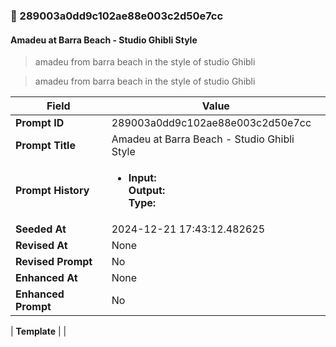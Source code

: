 

### 📜 289003a0dd9c102ae88e003c2d50e7cc

#### Amadeu at Barra Beach - Studio Ghibli Style

> amadeu from barra beach in the style of studio Ghibli

> amadeu from barra beach in the style of studio Ghibli

| Field          | Value                                                                                                                                                                      |
|----------------|----------------------------------------------------------------------------------------------------------------------------------------------------------------------------|
| **Prompt ID**  | 289003a0dd9c102ae88e003c2d50e7cc                                                                                                                                                            |
| **Prompt Title**  | Amadeu at Barra Beach - Studio Ghibli Style                                                                                                                                                            |
| **Prompt History** | <ul><li>**Input:**  <br> **Output:**  <br> **Type:** </li></ul> |
| **Seeded At** | 2024-12-21 17:43:12.482625                                                                                                                                                   |
| **Revised At** | None                                                                                                                                                   |
| **Revised Prompt** | No                                                                                                                                                                      |
| **Enhanced At** | None                                                                                                                                                  |
| **Enhanced Prompt** | No                                                                                                                                                                    |

| **Template**   |                                                                                                                                            |



